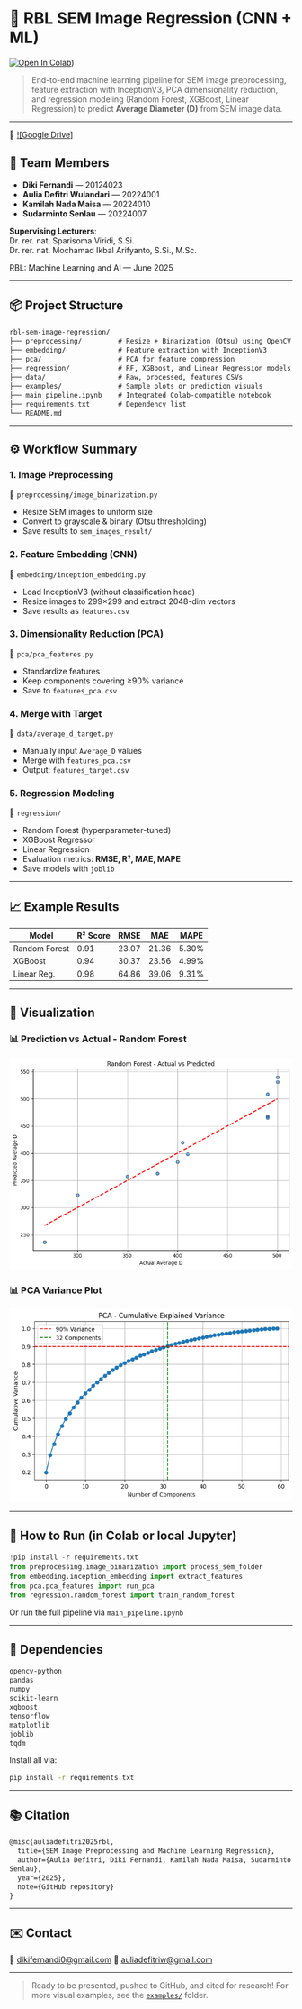 # 🧠 RBL SEM Image Regression (CNN + ML)

[![Open In Colab](https://colab.research.google.com/assets/colab-badge.svg)](https://colab.research.google.com/drive/1fLn_mQTZsRlmy201oV3ceCw6sbtd_I71#scrollTo=ROE76NRMNUbg))

> End-to-end machine learning pipeline for SEM image preprocessing, feature extraction with InceptionV3, PCA dimensionality reduction, and regression modeling (Random Forest, XGBoost, Linear Regression) to predict **Average Diameter (D)** from SEM image data.

---
📂 [![Google Drive]]((https://drive.google.com/drive/folders/1HuZaFBxqUeP_lBYr7JJuPxJfo63xiw2j))


## 👥 Team Members
- **Diki Fernandi** — 20124023  
- **Aulia Defitri Wulandari** — 20224001  
- **Kamilah Nada Maisa** — 20224010  
- **Sudarminto Senlau** — 20224007  

**Supervising Lecturers**:  
Dr. rer. nat. Sparisoma Viridi, S.Si.  
Dr. rer. nat. Mochamad Ikbal Arifyanto, S.Si., M.Sc.

RBL: Machine Learning and AI — June 2025

---

## 📦 Project Structure
```
rbl-sem-image-regression/
├── preprocessing/         # Resize + Binarization (Otsu) using OpenCV
├── embedding/             # Feature extraction with InceptionV3
├── pca/                   # PCA for feature compression
├── regression/            # RF, XGBoost, and Linear Regression models
├── data/                  # Raw, processed, features CSVs
├── examples/              # Sample plots or prediction visuals
├── main_pipeline.ipynb    # Integrated Colab-compatible notebook
├── requirements.txt       # Dependency list
└── README.md
```

---

## ⚙️ Workflow Summary

### 1. **Image Preprocessing**  
📂 `preprocessing/image_binarization.py`
- Resize SEM images to uniform size
- Convert to grayscale & binary (Otsu thresholding)
- Save results to `sem_images_result/`

### 2. **Feature Embedding (CNN)**  
📂 `embedding/inception_embedding.py`
- Load InceptionV3 (without classification head)
- Resize images to 299×299 and extract 2048-dim vectors
- Save results as `features.csv`

### 3. **Dimensionality Reduction (PCA)**  
📂 `pca/pca_features.py`
- Standardize features
- Keep components covering ≥90% variance
- Save to `features_pca.csv`

### 4. **Merge with Target**  
📂 `data/average_d_target.py`
- Manually input `Average_D` values
- Merge with `features_pca.csv`
- Output: `features_target.csv`

### 5. **Regression Modeling**  
📂 `regression/`
- Random Forest (hyperparameter-tuned)
- XGBoost Regressor
- Linear Regression
- Evaluation metrics: **RMSE, R², MAE, MAPE**
- Save models with `joblib`

---

## 📈 Example Results
| Model           | R² Score | RMSE  | MAE   | MAPE  |
|----------------|----------|-------|-------|--------|
| Random Forest  | 0.91     | 23.07 | 21.36 | 5.30%  |
| XGBoost        | 0.94     | 30.37 | 23.56 | 4.99%  |
| Linear Reg.    | 0.98     | 64.86 | 39.06 | 9.31%  |

---

## 🎨 Visualization

### 📊 Prediction vs Actual - Random Forest
![RF Prediction](examples/rf_prediction_plot.png)

### 📊 PCA Variance Plot
![PCA Variance](examples/pca_variance_plot.png)

---

## 🚀 How to Run (in Colab or local Jupyter)

```python
!pip install -r requirements.txt
from preprocessing.image_binarization import process_sem_folder
from embedding.inception_embedding import extract_features
from pca.pca_features import run_pca
from regression.random_forest import train_random_forest
```

Or run the full pipeline via `main_pipeline.ipynb`

---

## 🔧 Dependencies
```
opencv-python
pandas
numpy
scikit-learn
xgboost
tensorflow
matplotlib
joblib
tqdm
```

Install all via:
```bash
pip install -r requirements.txt
```

---

## 📚 Citation
```
@misc{auliadefitri2025rbl,
  title={SEM Image Preprocessing and Machine Learning Regression},
  author={Aulia Defitri, Diki Fernandi, Kamilah Nada Maisa, Sudarminto Senlau},
  year={2025},
  note={GitHub repository}
}
```

---

## ✉️ Contact
📧 dikifernandi0@gmail.com
📧 auliadefitriw@gmail.com  

---

> Ready to be presented, pushed to GitHub, and cited for research!
> For more visual examples, see the [`examples/`](./examples/) folder.
